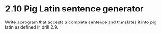 # 2.10 Pig Latin sentence generator

Write a program that accepts a complete sentence and translates it into pig latin as defined in drill 2.9.